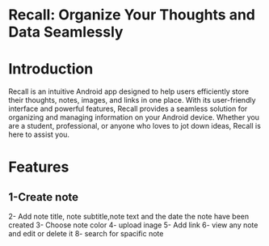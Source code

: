 # Recall: Organize Your Thoughts and Data Seamlessly
# Introduction
Recall is an intuitive Android app designed to help users efficiently store their thoughts, notes, images, and links in one place. With its user-friendly interface and powerful features, Recall provides a seamless solution for organizing and managing information on your Android device. Whether you are a student, professional, or anyone who loves to jot down ideas, Recall is here to assist you.
# Features
## 1-Create note
2- Add note title, note subtitle,note text and the date the note have been created 
3- Choose note color
4- upload inage 
5- Add link 
6- view any note and edit or delete it 
8- search for spacific note 
